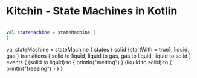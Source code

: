 # Kitchin - State Machines in Kotlin

```kotlin

val stateMachine = stateMachine {
}

```

val stateMachine = stateMachine {
    states {
        solid {startWith = true}, liquid, gas
    }
    transitions {
        solid to liquid,
        liquid to gas,
        gas to liquid,
        liquid to solid
    }
    events {
        (solid to liquid) to {
            println("melting")
        }
        (liquid to solid) to {
            println("freezing")
        }
    }
}